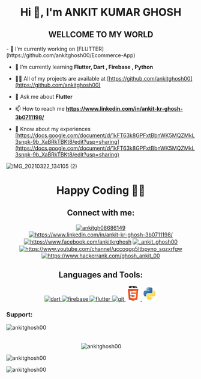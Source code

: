 <h1 align="center">Hi 👋, I'm ANKIT KUMAR GHOSH</h1>

<h2 align="center">WELLCOME TO MY WORLD</h2>

<p align="left">
- 🔭 I’m currently working on [FLUTTER](https://github.com/ankitghosh00/Ecommerce-App)

- 🌱 I’m currently learning **Flutter, Dart , Firebase , Python**

- 👨‍💻 All of my projects are available at [https://github.com/ankitghosh00](https://github.com/ankitghosh00)

- 💬 Ask me about **Flutter**

- 📫 How to reach me **https://www.linkedin.com/in/ankit-kr-ghosh-3b0711198/**

- 📄 Know about my experiences [https://docs.google.com/document/d/1kFT63k8GPFxtBbnWK5MQZMkL3snpk-9b_XaBRkTBKt8/edit?usp=sharing](https://docs.google.com/document/d/1kFT63k8GPFxtBbnWK5MQZMkL3snpk-9b_XaBRkTBKt8/edit?usp=sharing)
</p>

![IMG_20210322_134105 (2)](https://user-images.githubusercontent.com/66225746/153236782-43207bf0-f990-4c02-afd7-466e284a103c.jpg)
<h1 align="center">Happy Coding 👨‍💻</h1>

<h2 align="center">Connect with me:</h2>
<p align="center">
<a href="https://twitter.com/ankitgh08686149" target="blank"><img align="center" src="https://raw.githubusercontent.com/rahuldkjain/github-profile-readme-generator/master/src/images/icons/Social/twitter.svg" alt="ankitgh08686149" height="30" width="40" /></a>
<a href="https://linkedin.com/in/https://www.linkedin.com/in/ankit-kr-ghosh-3b0711198/" target="blank"><img align="center" src="https://raw.githubusercontent.com/rahuldkjain/github-profile-readme-generator/master/src/images/icons/Social/linked-in-alt.svg" alt="https://www.linkedin.com/in/ankit-kr-ghosh-3b0711198/" height="30" width="40" /></a>
<a href="https://fb.com/https://www.facebook.com/ankitkrghosh" target="blank"><img align="center" src="https://raw.githubusercontent.com/rahuldkjain/github-profile-readme-generator/master/src/images/icons/Social/facebook.svg" alt="https://www.facebook.com/ankitkrghosh" height="30" width="40" /></a>
<a href="https://instagram.com/_ankit_ghosh00" target="blank"><img align="center" src="https://raw.githubusercontent.com/rahuldkjain/github-profile-readme-generator/master/src/images/icons/Social/instagram.svg" alt="_ankit_ghosh00" height="30" width="40" /></a>
<a href="https://www.youtube.com/c/https://www.youtube.com/channel/uccoqgq5ltbpyno_sqzxrfgw" target="blank"><img align="center" src="https://raw.githubusercontent.com/rahuldkjain/github-profile-readme-generator/master/src/images/icons/Social/youtube.svg" alt="https://www.youtube.com/channel/uccoqgq5ltbpyno_sqzxrfgw" height="30" width="40" /></a>
<a href="https://www.hackerrank.com/https://www.hackerrank.com/ghosh_ankit_00" target="blank"><img align="center" src="https://raw.githubusercontent.com/rahuldkjain/github-profile-readme-generator/master/src/images/icons/Social/hackerrank.svg" alt="https://www.hackerrank.com/ghosh_ankit_00" height="30" width="40" /></a>
</p>
<p align="center">
<h2 align="center">Languages and Tools:</h2>
<p align="center"> <a href="https://dart.dev" target="_blank" rel="noreferrer"> <img src="https://www.vectorlogo.zone/logos/dartlang/dartlang-icon.svg" alt="dart" width="40" height="40"/> </a> <a href="https://firebase.google.com/" target="_blank" rel="noreferrer"> <img src="https://www.vectorlogo.zone/logos/firebase/firebase-icon.svg" alt="firebase" width="40" height="40"/> </a> <a href="https://flutter.dev" target="_blank" rel="noreferrer"> <img src="https://www.vectorlogo.zone/logos/flutterio/flutterio-icon.svg" alt="flutter" width="40" height="40"/> </a> <a href="https://git-scm.com/" target="_blank" rel="noreferrer"> <img src="https://www.vectorlogo.zone/logos/git-scm/git-scm-icon.svg" alt="git" width="40" height="40"/> </a> <a href="https://www.w3.org/html/" target="_blank" rel="noreferrer"> <img src="https://raw.githubusercontent.com/devicons/devicon/master/icons/html5/html5-original-wordmark.svg" alt="html5" width="40" height="40"/> </a> <a href="https://www.python.org" target="_blank" rel="noreferrer"> <img src="https://raw.githubusercontent.com/devicons/devicon/master/icons/python/python-original.svg" alt="python" width="40" height="40"/> </a> </p>
</p>

<h3 align="left">Support:</h3>
<p><a href="https://ko-fi.com/ankitghosh00"> <img align="left" src="https://cdn.ko-fi.com/cdn/kofi3.png?v=3" height="50" width="200" alt="ankitghosh00" /></a></p><br><br>



<p><img align="center" src="https://github-readme-stats.vercel.app/api/top-langs?username=ankitghosh00&show_icons=true&locale=en&layout=compact" alt="ankitghosh00" /></p>

<p>&nbsp;<img align="left" src="https://github-readme-stats.vercel.app/api?username=ankitghosh00&show_icons=true&locale=en" alt="ankitghosh00" /></p>

<p><img align="left" src="https://github-readme-streak-stats.herokuapp.com/?user=ankitghosh00&" alt="ankitghosh00" /></p>
